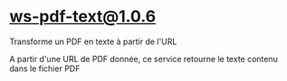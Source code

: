 # ws-pdf-text@1.0.6

Transforme un PDF en texte à partir de l'URL

A partir d'une URL de PDF donnée, ce service retourne le texte contenu dans le fichier PDF
